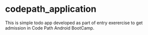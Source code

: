 codepath_application
====================

This is simple todo app developed as part of entry exerercise to get admission in Code Path Android BootCamp.
